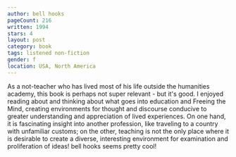 ```yaml
---
author: bell hooks
pageCount: 216
written: 1994
stars: 4
layout: post
category: book
tags: listened non-fiction
gender: f
location: USA, North America
---
```


As a not-teacher who has lived most of his life outside the humanities academy, this book is perhaps not super relevant - but it's good. I enjoyed reading about and thinking about what goes into education and Freeing the Mind, creating environments for thought and discourse conducive to greater understanding and appreciation of lived experiences. On one hand, it is fascinating insight into another profession, like traveling to a country with unfamiliar customs; on the other, teaching is not the only place where it is desirable to create a diverse, interesting environment for examination and proliferation of ideas! bell hooks seems pretty cool!
